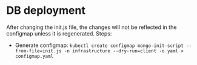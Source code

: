 # DB deployment

After changing the init.js file, the changes will not be reflected in the configmap unless it is regenerated.
Steps:
* Generate configmap: `kubectl create configmap mongo-init-script --from-file=init.js -n infrastructure --dry-run=client -o yaml > configmap.yaml`
